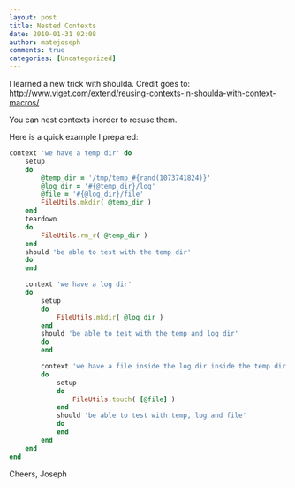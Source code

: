 ```yaml
---
layout: post
title: Nested Contexts
date: 2010-01-31 02:08
author: matejoseph
comments: true
categories: [Uncategorized]
---
```

I learned a new trick with shoulda. Credit goes to: http://www.viget.com/extend/reusing-contexts-in-shoulda-with-context-macros/

You can nest contexts inorder to resuse them.

Here is a quick example I prepared:

```ruby
context 'we have a temp dir' do
    setup
    do
        @temp_dir = '/tmp/temp_#{rand(1073741824)}'
        @log_dir = '#{@temp_dir}/log'
        @file = '#{@log_dir}/file'
        FileUtils.mkdir( @temp_dir )
    end
    teardown
    do
        FileUtils.rm_r( @temp_dir )
    end
    should 'be able to test with the temp dir'
    do
    end

    context 'we have a log dir'
    do
        setup
        do
            FileUtils.mkdir( @log_dir )
        end
        should 'be able to test with the temp and log dir'
        do
        end

        context 'we have a file inside the log dir inside the temp dir'
        do
            setup
            do
                FileUtils.touch( [@file] )
            end
            should 'be able to test with temp, log and file'
            do
            end
        end
    end
end
```



Cheers,
Joseph
